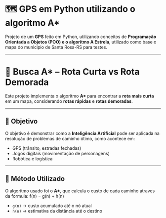 # 🗺️ GPS em Python utilizando o algoritmo A*

Projeto de um **GPS** feito em Python, utilizando conceitos de **Programação Orientada a Objetos (POO) e o algoritmo A Estrela**, utilizado como base o mapa do municipio de Santa Rosa-RS para testes.

---

# 🚀 Busca A* – Rota Curta vs Rota Demorada

Este projeto implementa o algoritmo **A\*** para encontrar a **rota mais curta** em um mapa, considerando **rotas rápidas** e **rotas demoradas**.

---

## 📌 Objetivo
O objetivo é demonstrar como a **Inteligência Artificial** pode ser aplicada na resolução de problemas de caminho ótimo, como acontece em:
- GPS (trânsito, estradas fechadas)
- Jogos digitais (movimentação de personagens)
- Robótica e logística

---

## 🧠 Método Utilizado
O algoritmo usado foi o **A\***, que calcula o custo de cada caminho atraves da formula:
f(n) = g(n) + h(n)
- `g(n)` → custo acumulado até o nó atual  
- `h(n)` → estimativa da distância até o destino 
